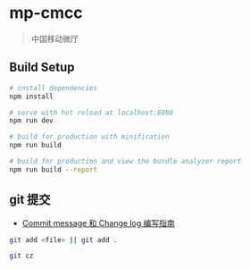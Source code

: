 # mp-cmcc

> 中国移动微厅

## Build Setup

``` bash
# install dependencies
npm install

# serve with hot reload at localhost:8080
npm run dev

# build for production with minification
npm run build

# build for production and view the bundle analyzer report
npm run build --report
```

## git 提交

* [Commit message 和 Change log 编写指南](http://www.ruanyifeng.com/blog/2016/01/commit_message_change_log.html)

```bash
git add <file> || git add .

git cz
```
